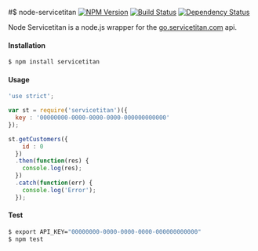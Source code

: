 #$ node-servicetitan
[![NPM Version](http://img.shields.io/npm/v/servicetitan.svg?style=flat-square)](https://badge.fury.io/js/servicetitan)
[![Build Status](http://img.shields.io/travis/maxmclau/node-servicetitan/master.svg?style=flat-square)](https://travis-ci.org/maxmclau/node-servicetitan)
[![Dependency Status](http://img.shields.io/david/maxmclau/node-servicetitan.svg?style=flat-square)](https://github.com/maxmclau/node-servicetitan/blob/master/package.json)

Node Servicetitan is a node.js wrapper for the [go.servicetitan.com](https://servicetitan.com/) api.

#### Installation

```bash
$ npm install servicetitan
```

#### Usage
```js
'use strict';

var st = require('servicetitan')({
  key : '00000000-0000-0000-0000-000000000000'
});

st.getCustomers({
    id : 0
  })
  .then(function(res) {
    console.log(res);
  })
  .catch(function(err) {
    console.log('Error');
  });
```

#### Test
```bash
$ export API_KEY="00000000-0000-0000-0000-000000000000"
$ npm test 
```
